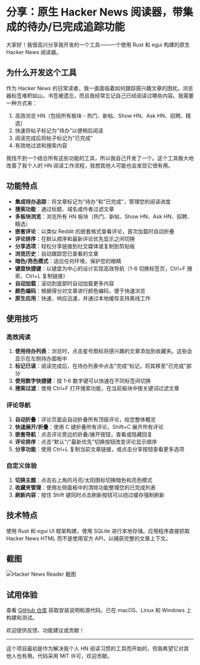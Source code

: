 # 分享：原生 Hacker News 阅读器，带集成的待办/已完成追踪功能

大家好！我很高兴分享我开发的一个工具——一个使用 Rust 和 egui 构建的原生 Hacker News 阅读器。

## 为什么开发这个工具

作为 Hacker News 的日常读者，我一直面临着如何跟踪感兴趣文章的困扰。浏览器标签堆积如山，书签被遗忘，而且我经常忘记自己已经阅读过哪些内容。我需要一种方式来：

1. 高效浏览 HN（包括所有板块 - 热门、新帖、Show HN、Ask HN、招聘、精选）
2. 快速将帖子标记为"待办"以便稍后阅读
3. 阅读完成后将帖子标记为"已完成"
4. 有效地过滤和搜索内容

我找不到一个结合所有这些功能的工具，所以我自己开发了一个。这个工具极大地改善了我个人的 HN 阅读工作流程，我想其他人可能也会发现它很有用。

## 功能特点

- **集成待办追踪**：将文章标记为"待办"和"已完成"，管理您的阅读进度
- **搜索功能**：通过标题、域名或作者过滤文章
- **多板块浏览**：浏览所有 HN 板块（热门、新帖、Show HN、Ask HN、招聘、精选）
- **嵌套评论**：以类似 Reddit 的嵌套格式查看评论，首次加载时自动折叠
- **评论排序**：在默认顺序和最新评论优先显示之间切换
- **分享选项**：轻松分享链接到社交媒体或复制到剪贴板
- **浏览历史**：自动跟踪您已查看的文章
- **暗色/亮色模式**：适应任何环境，保护您的眼睛
- **键盘快捷键**：以键盘为中心的设计实现高效导航（1-6 切换标签页，Ctrl+F 搜索，Ctrl+L 复制链接）
- **自动加载**：滚动到底部时自动加载更多内容
- **颜色编码**：根据得分对文章进行颜色编码，便于快速浏览
- **原生应用**：快速、响应迅速，并通过本地缓存支持离线工作

## 使用技巧

### 高效阅读

1. **使用待办列表**：浏览时，点击星号图标将感兴趣的文章添加到收藏夹。这些会显示在左侧待办面板中
2. **标记已读**：阅读完成后，在待办列表中点击"完成"标记，将其移至"已完成"部分
3. **使用数字快捷键**：按 1-6 数字键可以快速在不同标签间切换
4. **搜索过滤**：使用 Ctrl+F 打开搜索功能，在当前板块中按关键词过滤文章

### 评论导航

1. **自动折叠**：评论页面会自动折叠所有顶级评论，给您整体概览
2. **快速展开/折叠**：使用 C 键折叠所有评论，Shift+C 展开所有评论
3. **嵌套导航**：点击评论旁边的折叠/展开按钮，查看或隐藏回复
4. **评论排序**：点击"默认"/"最新优先"切换按钮改变评论显示顺序
5. **分享功能**：使用 Ctrl+L 复制当前文章链接，或点击分享按钮查看更多选项

### 自定义体验

1. **切换主题**：点击右上角的月亮/太阳图标切换暗色和亮色模式
2. **收藏夹管理**：使用左侧面板中的清除功能整理您的已完成列表
3. **刷新内容**：按住 Shift 键同时点击刷新按钮可以绕过缓存强制刷新

## 技术特点

使用 Rust 和 egui UI 框架构建，使用 SQLite 进行本地存储。应用程序直接抓取 Hacker News HTML 而不是使用官方 API，以捕获完整的文章上下文。

## 截图

![Hacker News Reader 截图](screenshot.png)

## 试用体验

查看 [GitHub 仓库](https://github.com/haojiang99/hacker_news_reader) 获取安装说明和源代码。已在 macOS、Linux 和 Windows 上构建和测试。

欢迎提供反馈、功能建议或贡献！

---

这个项目最初是作为解决我个人 HN 阅读习惯的工具而开始的，但我希望它对其他人也有用。代码采用 MIT 许可，欢迎贡献。